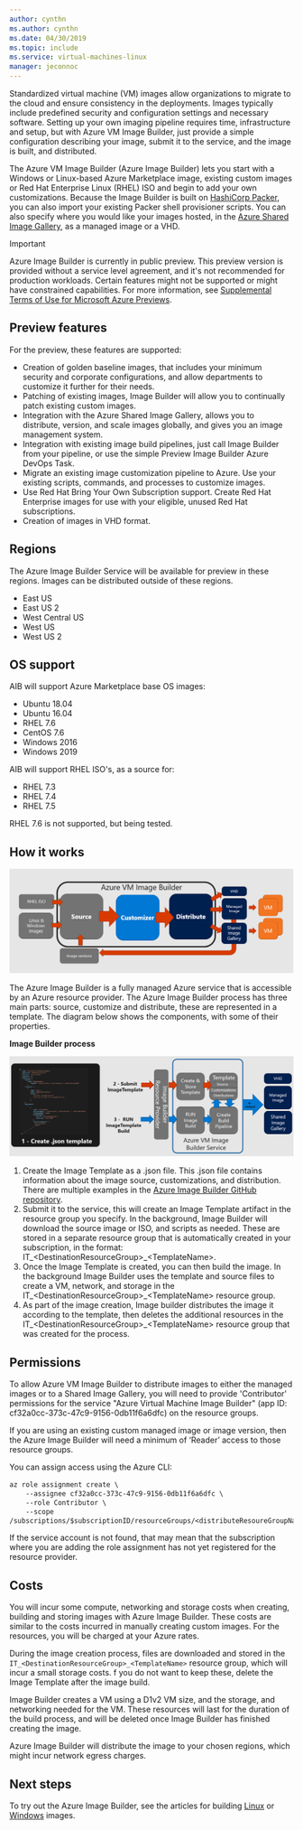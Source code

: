 ```yaml
---
author: cynthn
ms.author: cynthn
ms.date: 04/30/2019
ms.topic: include
ms.service: virtual-machines-linux
manager: jeconnoc
---
```


Standardized virtual machine (VM) images allow organizations to migrate to the cloud and ensure consistency in the deployments. Images typically include predefined security and configuration settings and necessary software. Setting up your own imaging pipeline requires time, infrastructure and setup, but with Azure VM Image Builder, just provide a simple configuration describing your image, submit it to the service, and the image is built, and distributed.
 
The Azure VM Image Builder (Azure Image Builder) lets you start with a Windows or Linux-based Azure Marketplace image, existing custom images or Red Hat Enterprise Linux (RHEL) ISO and begin to add your own customizations. Because the Image Builder is built on [HashiCorp Packer](https://packer.io/), you can also import your existing Packer shell provisioner scripts. You can also specify where you would like your images hosted, in the [Azure Shared Image Gallery](https://docs.microsoft.com/azure/virtual-machines/windows/shared-image-galleries), as a managed image or a VHD.

> [!IMPORTANT]
> Azure Image Builder is currently in public preview.
> This preview version is provided without a service level agreement, and it's not recommended for production workloads. Certain features might not be supported or might have constrained capabilities. 
> For more information, see [Supplemental Terms of Use for Microsoft Azure Previews](https://azure.microsoft.com/support/legal/preview-supplemental-terms/).

## Preview features

For the preview, these features are supported:

- Creation of golden baseline images, that includes your minimum security and corporate configurations, and allow departments to customize it further for their needs.
- Patching of existing images, Image Builder will allow you to continually patch existing custom images.
- Integration with the Azure Shared Image Gallery, allows you to distribute, version, and scale images globally, and gives you an image management system.
- Integration with existing image build pipelines, just call Image Builder from your pipeline, or use the simple Preview Image Builder Azure DevOps Task.
- Migrate an existing image customization pipeline to Azure. Use your existing scripts, commands, and processes to customize images.
- Use Red Hat Bring Your Own Subscription support. Create Red Hat Enterprise images for use with your eligible, unused Red Hat subscriptions.
- Creation of images in VHD format.
 

## Regions
The Azure Image Builder Service will be available for preview in these regions. Images can be distributed outside of these regions.
- East US
- East US 2
- West Central US
- West US
- West US 2

## OS support
AIB will support Azure Marketplace base OS images:
- Ubuntu 18.04
- Ubuntu 16.04
- RHEL 7.6
- CentOS 7.6
- Windows 2016
- Windows 2019

AIB will support RHEL ISO's, as a source for:
- RHEL 7.3
- RHEL 7.4
- RHEL 7.5

RHEL 7.6 is not supported, but being tested.

## How it works


![Conceptual drawing of Azure Image Builder](./media/virtual-machines-image-builder-overview/image-builder.png)

The Azure Image Builder is a fully managed Azure service that is accessible by an Azure resource provider. The Azure Image Builder process has three main parts: source, customize and distribute, these are represented in a template. The diagram below shows the components, with some of their properties. 
 


**Image Builder process** 

![Conceptual drawing of the Azure Image Builder process](./media/virtual-machines-image-builder-overview/image-builder-process.png)

1. Create the Image Template as a .json file. This .json file contains information about the image source, customizations, and distribution. There are multiple examples in the [Azure Image Builder GitHub repository](https://github.com/danielsollondon/azvmimagebuilder/tree/master/quickquickstarts).
1. Submit it to the service, this will create an Image Template artifact in the resource group you specify. In the background, Image Builder will download the source image or ISO, and scripts as needed. These are stored in a separate resource group that is automatically created in your subscription, in the format: IT_\<DestinationResourceGroup>_\<TemplateName>. 
1. Once the Image Template is created, you can then build the image. In the background Image Builder uses the template and source files to create a VM, network, and storage in the IT_\<DestinationResourceGroup>_\<TemplateName> resource group.
1. As part of the image creation, Image builder distributes the image it according to the template, then deletes the additional resources in the IT_\<DestinationResourceGroup>_\<TemplateName> resource group that was created for the process.


## Permissions

To allow Azure VM Image Builder to distribute images to either the managed images or to a Shared Image Gallery, you will need to provide 'Contributor' permissions for the service "Azure Virtual Machine Image Builder" (app ID: cf32a0cc-373c-47c9-9156-0db11f6a6dfc) on the resource groups. 

If you are using an existing custom managed image or image version, then the Azure Image Builder will need a minimum of ‘Reader’ access to those resource groups.

You can assign access using the Azure CLI:

```azurecli-interactive
az role assignment create \
    --assignee cf32a0cc-373c-47c9-9156-0db11f6a6dfc \
    --role Contributor \
    --scope /subscriptions/$subscriptionID/resourceGroups/<distributeResoureGroupName>
```

If the service account is not found, that may mean that the subscription where you are adding the role assignment has not yet registered for the resource provider.


## Costs
You will incur some compute, networking and storage costs when creating, building and storing images with Azure Image Builder. These costs are similar to the costs incurred in manually creating custom images. For the resources, you will be charged at your Azure rates. 

During the image creation process, files are downloaded and stored in the `IT_<DestinationResourceGroup>_<TemplateName>` resource group, which will incur a small storage costs. f you do not want to keep these, delete the Image Template after the image build.
 
Image Builder creates a VM using a D1v2 VM size, and the storage, and networking needed for the VM. These resources will last for the duration of the build process, and will be deleted once Image Builder has finished creating the image. 
 
Azure Image Builder will distribute the image to your chosen regions, which might incur network egress charges.
 
## Next steps 
 
To try out the Azure Image Builder, see the articles for building [Linux](../articles/virtual-machines/linux/image-builder.md) or [Windows](../articles/virtual-machines/windows/image-builder.md) images.
 
 
